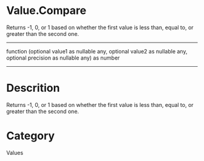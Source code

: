 ﻿# Value.Compare
Returns -1, 0, or 1 based on whether the first value is less than, equal to, or greater than the second one.
***
function (optional value1 as nullable any, optional value2 as nullable any, optional precision as nullable any) as number
***
# Descrition 
Returns -1, 0, or 1 based on whether the first value is less than, equal to, or greater than the second one.
# Category 
Values
